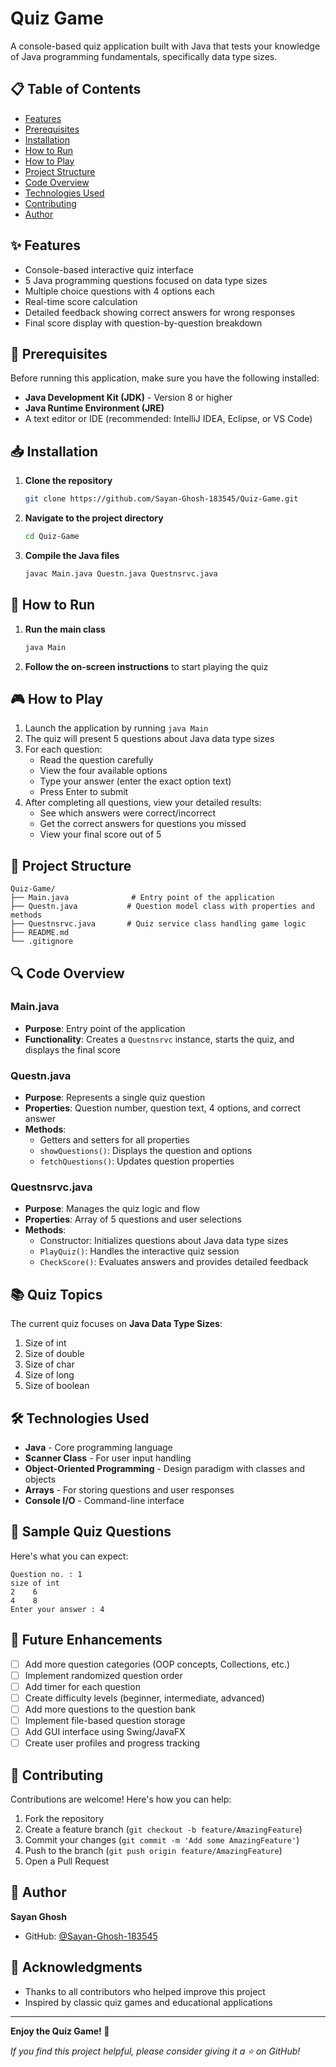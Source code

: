 # Quiz Game

A console-based quiz application built with Java that tests your knowledge of Java programming fundamentals, specifically data type sizes.

## 📋 Table of Contents
- [Features](#features)
- [Prerequisites](#prerequisites)
- [Installation](#installation)
- [How to Run](#how-to-run)
- [How to Play](#how-to-play)
- [Project Structure](#project-structure)
- [Code Overview](#code-overview)
- [Technologies Used](#technologies-used)
- [Contributing](#contributing)
- [Author](#author)

## ✨ Features

- Console-based interactive quiz interface
- 5 Java programming questions focused on data type sizes
- Multiple choice questions with 4 options each
- Real-time score calculation
- Detailed feedback showing correct answers for wrong responses
- Final score display with question-by-question breakdown

## 🔧 Prerequisites

Before running this application, make sure you have the following installed:

- **Java Development Kit (JDK)** - Version 8 or higher
- **Java Runtime Environment (JRE)**
- A text editor or IDE (recommended: IntelliJ IDEA, Eclipse, or VS Code)

## 📥 Installation

1. **Clone the repository**
   ```bash
   git clone https://github.com/Sayan-Ghosh-183545/Quiz-Game.git
   ```

2. **Navigate to the project directory**
   ```bash
   cd Quiz-Game
   ```

3. **Compile the Java files**
   ```bash
   javac Main.java Questn.java Questnsrvc.java
   ```

## 🚀 How to Run

1. **Run the main class**
   ```bash
   java Main
   ```

2. **Follow the on-screen instructions** to start playing the quiz

## 🎮 How to Play

1. Launch the application by running `java Main`
2. The quiz will present 5 questions about Java data type sizes
3. For each question:
   - Read the question carefully
   - View the four available options
   - Type your answer (enter the exact option text)
   - Press Enter to submit
4. After completing all questions, view your detailed results:
   - See which answers were correct/incorrect
   - Get the correct answers for questions you missed
   - View your final score out of 5

## 📁 Project Structure

```
Quiz-Game/
├── Main.java              # Entry point of the application
├── Questn.java           # Question model class with properties and methods
├── Questnsrvc.java       # Quiz service class handling game logic
├── README.md
└── .gitignore
```

## 🔍 Code Overview

### Main.java
- **Purpose**: Entry point of the application
- **Functionality**: Creates a `Questnsrvc` instance, starts the quiz, and displays the final score

### Questn.java
- **Purpose**: Represents a single quiz question
- **Properties**: Question number, question text, 4 options, and correct answer
- **Methods**: 
  - Getters and setters for all properties
  - `showQuestions()`: Displays the question and options
  - `fetchQuestions()`: Updates question properties

### Questnsrvc.java
- **Purpose**: Manages the quiz logic and flow
- **Properties**: Array of 5 questions and user selections
- **Methods**:
  - Constructor: Initializes questions about Java data type sizes
  - `PlayQuiz()`: Handles the interactive quiz session
  - `CheckScore()`: Evaluates answers and provides detailed feedback

## 📚 Quiz Topics

The current quiz focuses on **Java Data Type Sizes**:
1. Size of int
2. Size of double  
3. Size of char
4. Size of long
5. Size of boolean

## 🛠 Technologies Used

- **Java** - Core programming language
- **Scanner Class** - For user input handling
- **Object-Oriented Programming** - Design paradigm with classes and objects
- **Arrays** - For storing questions and user responses
- **Console I/O** - Command-line interface

## 🎯 Sample Quiz Questions

Here's what you can expect:

```
Question no. : 1
size of int
2    6
4    8
Enter your answer : 4
```

## 🔮 Future Enhancements

- [ ] Add more question categories (OOP concepts, Collections, etc.)
- [ ] Implement randomized question order
- [ ] Add timer for each question
- [ ] Create difficulty levels (beginner, intermediate, advanced)
- [ ] Add more questions to the question bank
- [ ] Implement file-based question storage
- [ ] Add GUI interface using Swing/JavaFX
- [ ] Create user profiles and progress tracking

## 🤝 Contributing

Contributions are welcome! Here's how you can help:

1. Fork the repository
2. Create a feature branch (`git checkout -b feature/AmazingFeature`)
3. Commit your changes (`git commit -m 'Add some AmazingFeature'`)
4. Push to the branch (`git push origin feature/AmazingFeature`)
5. Open a Pull Request


## 👤 Author

**Sayan Ghosh**
- GitHub: [@Sayan-Ghosh-183545](https://github.com/Sayan-Ghosh-183545)

## 🙏 Acknowledgments

- Thanks to all contributors who helped improve this project
- Inspired by classic quiz games and educational applications

---

**Enjoy the Quiz Game! 🎉**

*If you find this project helpful, please consider giving it a ⭐ on GitHub!*
